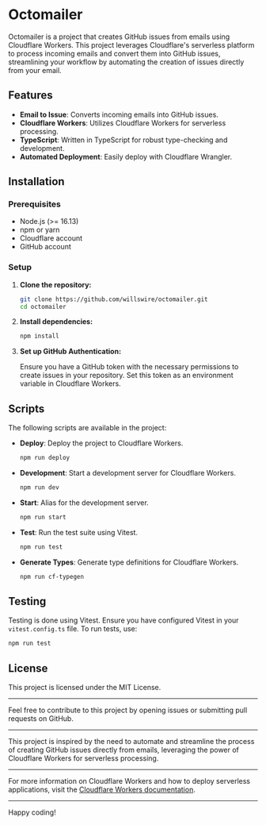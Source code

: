 # Octomailer

Octomailer is a project that creates GitHub issues from emails using Cloudflare Workers. This project leverages Cloudflare's serverless platform to process incoming emails and convert them into GitHub issues, streamlining your workflow by automating the creation of issues directly from your email.

## Features

- **Email to Issue**: Converts incoming emails into GitHub issues.
- **Cloudflare Workers**: Utilizes Cloudflare Workers for serverless processing.
- **TypeScript**: Written in TypeScript for robust type-checking and development.
- **Automated Deployment**: Easily deploy with Cloudflare Wrangler.

## Installation

### Prerequisites

- Node.js (>= 16.13)
- npm or yarn
- Cloudflare account
- GitHub account

### Setup

1. **Clone the repository:**

   ```sh
   git clone https://github.com/willswire/octomailer.git
   cd octomailer
   ```

2. **Install dependencies:**

   ```sh
   npm install
   ```

3. **Set up GitHub Authentication:**

   Ensure you have a GitHub token with the necessary permissions to create issues in your repository. Set this token as an environment variable in Cloudflare Workers.

## Scripts

The following scripts are available in the project:

- **Deploy**: Deploy the project to Cloudflare Workers.
  
  ```sh
  npm run deploy
  ```

- **Development**: Start a development server for Cloudflare Workers.

  ```sh
  npm run dev
  ```

- **Start**: Alias for the development server.

  ```sh
  npm run start
  ```

- **Test**: Run the test suite using Vitest.

  ```sh
  npm run test
  ```

- **Generate Types**: Generate type definitions for Cloudflare Workers.

  ```sh
  npm run cf-typegen
  ```

## Testing

Testing is done using Vitest. Ensure you have configured Vitest in your `vitest.config.ts` file. To run tests, use:

```sh
npm run test
```

## License

This project is licensed under the MIT License.

---

Feel free to contribute to this project by opening issues or submitting pull requests on GitHub.

---

This project is inspired by the need to automate and streamline the process of creating GitHub issues directly from emails, leveraging the power of Cloudflare Workers for serverless processing.

---

For more information on Cloudflare Workers and how to deploy serverless applications, visit the [Cloudflare Workers documentation](https://developers.cloudflare.com/workers/).

---

Happy coding!
